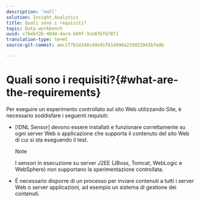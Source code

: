 ```yaml
---
description: 'null'
solution: Insight,Analytics
title: Quali sono i requisiti?
topic: Data workbench
uuid: c76ebf2b-4040-4ac4-b69f-3ce87bfb78f1
translation-type: tm+mt
source-git-commit: aec1f7b14198cdde91f61d490a235022943bfedb

---
```



# Quali sono i requisiti?{#what-are-the-requirements}

Per eseguire un esperimento controllato sul sito Web utilizzando Site, è necessario soddisfare i seguenti requisiti:

* [!DNL Sensor] devono essere installati e funzionare correttamente su ogni server Web o applicazione che supporta il contenuto del sito Web di cui si sta eseguendo il test.

   >[!NOTE]
   >
   >I sensori in esecuzione su server J2EE (JBoss, Tomcat, WebLogic e WebSphere) non supportano la sperimentazione controllata.

* È necessario disporre di un processo per inviare contenuti a tutti i server Web o server applicazioni, ad esempio un sistema di gestione dei contenuti.

